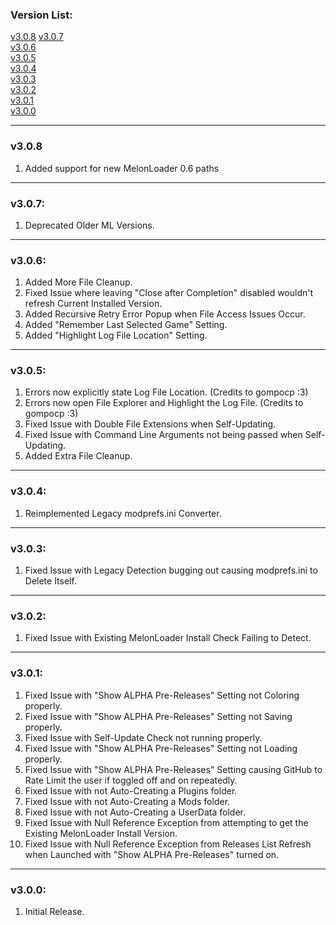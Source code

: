### Version List:

[v3.0.8](#308)
[v3.0.7](#307)  
[v3.0.6](#v306)  
[v3.0.5](#v305)  
[v3.0.4](#v304)  
[v3.0.3](#v303)  
[v3.0.2](#v302)  
[v3.0.1](#v301)  
[v3.0.0](#v300)  

---

### v3.0.8

1. Added support for new MelonLoader 0.6 paths

---

### v3.0.7:

1. Deprecated Older ML Versions.

---

### v3.0.6:

1. Added More File Cleanup.
2. Fixed Issue where leaving "Close after Completion" disabled wouldn't refresh Current Installed Version.
3. Added Recursive Retry Error Popup when File Access Issues Occur.
4. Added "Remember Last Selected Game" Setting.
5. Added "Highlight Log File Location" Setting.

---

### v3.0.5:

1. Errors now explicitly state Log File Location.    (Credits to gompocp :3)
2. Errors now open File Explorer and Highlight the Log File.    (Credits to gompocp :3)
3. Fixed Issue with Double File Extensions when Self-Updating.
4. Fixed Issue with Command Line Arguments not being passed when Self-Updating.
5. Added Extra File Cleanup.

---

### v3.0.4:

1. Reimplemented Legacy modprefs.ini Converter.

---

### v3.0.3:

1. Fixed Issue with Legacy Detection bugging out causing modprefs.ini to Delete Itself.

---

### v3.0.2:

1. Fixed Issue with Existing MelonLoader Install Check Failing to Detect.

---

### v3.0.1:

1. Fixed Issue with "Show ALPHA Pre-Releases" Setting not Coloring properly.
2. Fixed Issue with "Show ALPHA Pre-Releases" Setting not Saving properly.
3. Fixed Issue with Self-Update Check not running properly.
4. Fixed Issue with "Show ALPHA Pre-Releases" Setting not Loading properly.
5. Fixed Issue with "Show ALPHA Pre-Releases" Setting causing GitHub to Rate Limit the user if toggled off and on repeatedly.
6. Fixed Issue with not Auto-Creating a Plugins folder.
7. Fixed Issue with not Auto-Creating a Mods folder.
8. Fixed Issue with not Auto-Creating a UserData folder.
9. Fixed Issue with Null Reference Exception from attempting to get the Existing MelonLoader Install Version.
10. Fixed Issue with Null Reference Exception from Releases List Refresh when Launched with "Show ALPHA Pre-Releases" turned on.

---

### v3.0.0:

1. Initial Release.